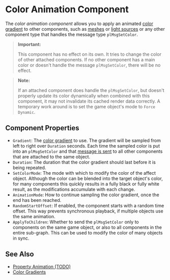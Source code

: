 # Color Animation Component

The *color animation component* allows you to apply an animated [color gradient](color-gradients.md) to other components, such as [meshes](mesh-component.md) or [light sources](Lighting.md) or any other component type that handles the message type `plMsgSetColor`.

> **Important:**
>
> This component has no effect on its own. It tries to change the color of other attached components. If no other component has a main color or doesn't handle the message `plMsgSetColor`, there will be no effect.

> **Note:**
>
> If an attached component does handle the `plMsgSetColor`, but doesn't properly update its color dynamically when combined with this component, it may not invalidate its cached render data correctly. A temporary work around is to set the game object's mode to `Force Dynamic`.

## Component Properties

* `Gradient`: The [color gradient](../common/color-gradients.md) to use. The gradient will be sampled from left to right over `Duration` seconds. Each time the sampled color is put into an `plMsgSetColor` and that [message is sent](../../runtime/world/world-messaging.md) to all other components that are attached to the same object.
* `Duration`: The duration that the color gradient should last before it is being repeated.
* `SetColorMode`: The mode with which to modify the color of the affect object. Although the color can be blended into the target object's color, for many components this quickly results in a fully black or fully white result, as the modifications accumulate with each change.
* `AnimationMode`: How to continue sampling the color gradient, once the end has been reached.
* `RandomStartOffset`: If enabled, the component starts with a random time offset. This way prevents synchronous playback, if multiple objects use the same animation.
* `ApplyToChildren`: Whether to send the `plMsgSetColor` only to components on the same game object, or also to all components in the entire sub-graph. This can be used to modify the color of many objects in sync.

## See Also


* [Property Animation (TODO)](property-animation-overview.md)
* [Color Gradients](../common/color-gradients.md)

